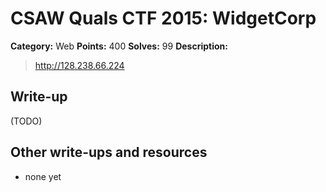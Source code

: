 # CSAW Quals CTF 2015: WidgetCorp

**Category:** Web
**Points:** 400
**Solves:** 99
**Description:** 

> http://128.238.66.224

## Write-up

(TODO)

## Other write-ups and resources

* none yet